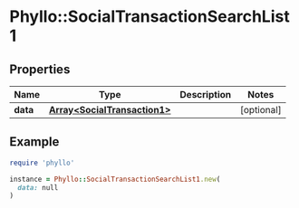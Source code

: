 # Phyllo::SocialTransactionSearchList1

## Properties

| Name | Type | Description | Notes |
| ---- | ---- | ----------- | ----- |
| **data** | [**Array&lt;SocialTransaction1&gt;**](SocialTransaction1.md) |  | [optional] |

## Example

```ruby
require 'phyllo'

instance = Phyllo::SocialTransactionSearchList1.new(
  data: null
)
```

